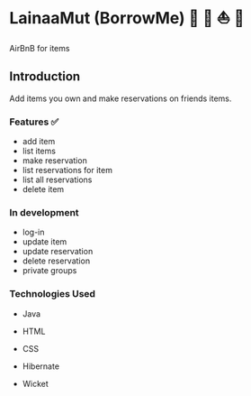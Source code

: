 # LainaaMut (BorrowMe)   :movie_camera: :game_die: :boat:  :guitar:
AirBnB for items 

## Introduction
Add items you own and make reservations on friends items.

### Features  :white_check_mark:
- add item
- list items
- make reservation
- list reservations for item
- list all reservations
- delete item

### In development
- log-in
- update item
- update reservation
- delete reservation
- private groups

### Technologies Used
- Java
- HTML
- CSS

- Hibernate
- Wicket

